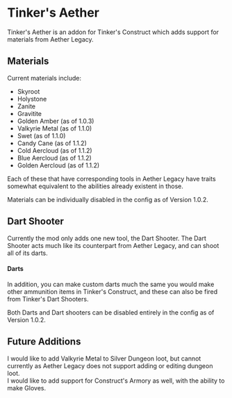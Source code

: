 # Tinker's Aether

Tinker's Aether is an addon for Tinker's Construct which adds support for materials from Aether Legacy.

## Materials
Current materials include:
<ul>
  <li>Skyroot</li>
  <li>Holystone</li>
  <li>Zanite</li>
  <li>Gravitite</li>
  <li>Golden Amber (as of 1.0.3)</li>
  <li>Valkyrie Metal (as of 1.1.0)</li>
  <li>Swet (as of 1.1.0)</li>
  <li>Candy Cane (as of 1.1.2)</li>
  <li>Cold Aercloud (as of 1.1.2)</li>
  <li>Blue Aercloud (as of 1.1.2)</li>
  <li>Golden Aercloud (as of 1.1.2)</li>
</ul>
Each of these that have corresponding tools in Aether Legacy have traits somewhat equivalent to the abilities already existent in those.

Materials can be individually disabled in the config as of Version 1.0.2.

## Dart Shooter
Currently the mod only adds one new tool, the Dart Shooter. The Dart Shooter acts much like its counterpart from Aether Legacy, and can shoot all of its darts.

#### Darts
In addition, you can make custom darts much the same you would make other ammunition items in Tinker's Construct, and these can also be fired from Tinker's Dart Shooters.

Both Darts and Dart shooters can be disabled entirely in the config as of Version 1.0.2.

## Future Additions
I would like to add Valkyrie Metal to Silver Dungeon loot, but cannot currently as Aether Legacy does not support adding or editing dungeon loot.<br>
I would like to add support for Construct's Armory as well, with the ability to make Gloves.
